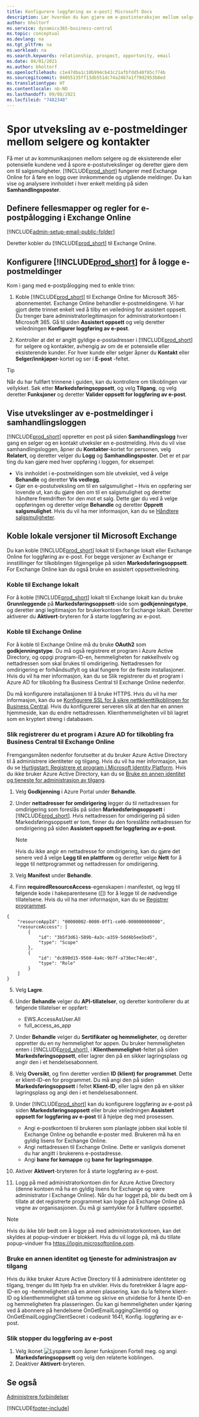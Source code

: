 ```yaml
---
title: Konfigurere loggføring av e-post| Microsoft Docs
description: Lær hvordan du kan gjøre om e-postinteraksjon mellom selgere og kunder til reelle salgsmuligheter.
author: bholtorf
ms.service: dynamics365-business-central
ms.topic: conceptual
ms.devlang: na
ms.tgt_pltfrm: na
ms.workload: na
ms.search.keywords: relationship, prospect, opportunity, email
ms.date: 04/01/2021
ms.author: bholtorf
ms.openlocfilehash: c1e47dba1c10b994cb43c21afbfdd548f85c774b
ms.sourcegitcommit: 04055135ff13db551dc74a2467a1f79d2953b8ed
ms.translationtype: HT
ms.contentlocale: nb-NO
ms.lasthandoff: 09/08/2021
ms.locfileid: "7482348"
---
```

# <a name="track-email-message-exchanges-between-salespeople-and-contacts"></a>Spor utveksling av e-postmeldinger mellom selgere og kontakter

Få mer ut av kommunikasjonen mellom selgere og de eksisterende eller potensielle kundene ved å spore e-postutvekslinger og deretter gjøre dem om til salgsmuligheter. [!INCLUDE[prod_short](includes/prod_short.md)] fungerer med Exchange Online for å føre en logg over innkommende og utgående meldinger. Du kan vise og analysere innholdet i hver enkelt melding på siden **Samhandlingsposter**.

## <a name="set-up-public-folders-and-rules-for-email-logging-in-exchange-online"></a>Definere fellesmapper og regler for e-postpålogging i Exchange Online

[!INCLUDE[admin-setup-email-public-folder](includes/admin-setup-email-public-folder.md)]

Deretter kobler du [!INCLUDE[prod_short](includes/prod_short.md)] til Exchange Online.

## <a name="setting-up-prod_short-to-log-email-messages"></a>Konfigurere [!INCLUDE[prod_short](includes/prod_short.md)] for å logge e-postmeldinger

Kom i gang med e-postpålogging med to enkle trinn:

1. Koble [!INCLUDE[prod_short](includes/prod_short.md)] til Exchange Online for Microsoft 365-abonnementet. Exchange Online behandler e-postmeldingene. Vi har gjort dette trinnet enkelt ved å tilby en veiledning for assistert oppsett. Du trenger bare administratorlegitimasjon for administratorkontoen i Microsoft 365. Gå til siden **Assistert oppsett** og velg deretter veiledningen **Konfigurer loggføring av e-post**.  

2. Kontroller at det er angitt gyldige e-postadresser i [!INCLUDE[prod_short](includes/prod_short.md)] for selgere og kontakter, avhengig av om de er potensielle eller eksisterende kunder. For hver kunde eller selger åpner du **Kontakt** eller **Selger/innkjøper**-kortet og ser i **E-post** -feltet.

> [!Tip]
> Når du har fullført trinnene i guiden, kan du kontrollere om tilkoblingen var vellykket. Søk etter **Markedsføringsoppsett**, og velg **Tilgang**, og velg deretter **Funksjoner** og deretter **Valider oppsett for loggføring av e-post**.

## <a name="viewing-email-message-exchanges-in-the-interaction-log"></a>Vise utvekslinger av e-postmeldinger i samhandlingsloggen

[!INCLUDE[prod_short](includes/prod_short.md)] oppretter en post på siden **Samhandlingslogg** hver gang en selger og en kontakt utveksler en e-postmelding. Hvis du vil vise samhandlingsloggen, åpner du **Kontakter**-kortet for personen, velg **Relatert**, og deretter velger du **Logg** og **Samhandlingsposter**. Det er et par ting du kan gjøre med hver oppføring i loggen, for eksempel:

- Vis innholdet i e-postmeldingen som ble utvekslet, ved å velge **Behandle** og deretter **Vis vedlegg**.
- Gjør en e-postutveksling om til en salgsmulighet – Hvis en oppføring ser lovende ut, kan du gjøre den om til en salgsmulighet og deretter håndtere fremdriften for den mot et salg. Dette gjør du ved å velge oppføringen og deretter velge **Behandle** og deretter **Opprett salgsmulighet**. Hvis du vil ha mer informasjon, kan du se [Håndtere salgsmuligheter](marketing-manage-sales-opportunities.md).

## <a name="connecting-on-premises-versions-to-microsoft-exchange"></a>Koble lokale versjoner til Microsoft Exchange

Du kan koble [!INCLUDE[prod_short](includes/prod_short.md)] lokalt til Exchange lokalt eller Exchange Online for loggføring av e-post. For begge versjoner av Exchange er innstillinger for tilkoblingen tilgjengelige på siden **Markedsføringsoppsett**. For Exchange Online kan du også bruke en assistert oppsettveiledning.

### <a name="connecting-to-exchange-on-premises"></a>Koble til Exchange lokalt

For å koble [!INCLUDE[prod_short](includes/prod_short.md)] lokalt til Exchange lokalt kan du bruke **Grunnleggende** på **Markedsføringsoppsett**-side som **godkjenningstype**, og deretter angi legitimasjon for brukerkontoen for Exchange lokalt. Deretter aktiverer du **Aktivert**-bryteren for å starte loggføring av e-post.

### <a name="connecting-to-exchange-online"></a>Koble til Exchange Online

For å koble til Exchange Online må du bruke **OAuth2** som **godkjenningstype**. Du må også registrere et program i Azure Active Directory, og oppgi program-ID-en, hemmeligheten for nøkkelhvelv og nettadressen som skal brukes til omdirigering. Nettadressen for omdirigering er forhåndsutfylt og skal fungere for de fleste installasjoner. Hvis du vil ha mer informasjon, kan du se Slik registrerer du et program i Azure AD for tilkobling fra Business Central til Exchange Online nedenfor.

Du må konfigurere installasjonen til å bruke HTTPS. Hvis du vil ha mer informasjon, kan du se [Konfigurere SSL for å sikre nettklienttilkoblingen for Business Central](/dynamics365/business-central/dev-itpro/deployment/configure-ssl-web-client-connection). Hvis du konfigurerer serveren slik at den har en annen hjemmeside, kan du endre nettadressen. Klienthemmeligheten vil bli lagret som en kryptert streng i databasen.

### <a name="to-register-an-application-in-azure-ad-for-connecting-from-business-central-to-exchange-online"></a>Slik registrerer du et program i Azure AD for tilkobling fra Business Central til Exchange Online

Fremgangsmåten nedenfor forutsetter at du bruker Azure Active Directory til å administrere identiteter og tilgang. Hvis du vil ha mer informasjon, kan du se [Hurtigstart: Registrere et program i Microsoft Identity Platform](/azure/active-directory/develop/quickstart-register-app). Hvis du ikke bruker Azure Active Directory, kan du se [Bruke en annen identitet og tjeneste for administrasjon av tilgang](marketing-set-up-email-logging.md#using-another-identity-and-access-management-service). 

1. Velg **Godkjenning** i Azure Portal under **Behandle**.
2. Under **nettadresser for omdirigering** legger du til nettadressen for omdirigering som foreslås på siden **Markedsføringsoppsett** i [!INCLUDE[prod_short](includes/prod_short.md)]. Hvis nettadressen for omdirigering på siden Markedsføringsoppsett er tom, finner du den foreslåtte nettadressen for omdirigering på siden **Assistert oppsett for loggføring av e-post**.

    > [!NOTE]
    > Hvis du ikke angir en nettadresse for omdirigering, kan du gjøre det senere ved å velge **Legg til en plattform** og deretter velge **Nett** for å legge til nettprogrammet og nettadressen for omdirigering. 

3. Velg **Manifest** under **Behandle**.
4. Finn **requiredResourceAccess**-egenskapen i manifestet, og legg til følgende kode i hakeparentesene ([]) for å legge til de nødvendige tillatelsene. Hvis du vil ha mer informasjon, kan du se [Registrer programmet](/exchange/client-developer/exchange-web-services/how-to-authenticate-an-ews-application-by-using-oauth#register-your-application).

```
{
    "resourceAppId": "00000002-0000-0ff1-ce00-000000000000",
    "resourceAccess": [
        {
            "id": "3b5f3d61-589b-4a3c-a359-5dd4b5ee5bd5",
            "type": "Scope"
        },
        {
            "id": "dc890d15-9560-4a4c-9b7f-a736ec74ec40",
            "type": "Role"
        }
    ]
}
```

5. Velg **Lagre**.
6. Under **Behandle** velger du **API-tillatelser**, og deretter kontrollerer du at følgende tillatelser er oppført:  

    * EWS.AccessAsUser.All
    * full_access_as_app

7. Under **Behandle** velger du **Sertifikater og hemmeligheter**, og deretter oppretter du en ny hemmelighet for appen. Du bruker hemmeligheten enten i [!INCLUDE[prod_short](includes/prod_short.md)], i **Klienthemmelighet**-feltet på siden **Markedsføringsoppsett**, eller lagrer den på en sikker lagringsplass og angir den i et hendelsesabonnent.
8. Velg **Oversikt**, og finn deretter verdien **ID (klient) for programmet**. Dette er klient-ID-en for programmet. Du må angi den på siden **Markedsføringsoppsett** i feltet **Klient-ID**, eller lagre den på en sikker lagringsplass og angi den i et hendelsesabonnent.
9. Under [!INCLUDE[prod_short](includes/prod_short.md)] kan du konfigurere loggføring av e-post på siden **Markedsføringsoppsett** eller bruke veiledningen **Assistert oppsett for loggføring av e-post** til å hjelpe deg med prosessen.
    * Angi e-postkontoen til brukeren som planlagte jobben skal koble til Exchange Online og behandle e-poster med. Brukeren må ha en gyldig lisens for Exchange Online.
    * Angi nettadressen til Exchange Online. Dette er vanligvis domenet du har angitt i brukerens e-postadresse.
    * Angi **bane for kømappe** og **bane for lagringsmappe**.
10. Aktiver **Aktivert**-bryteren for å starte loggføring av e-post.
11. Logg på med administratorkontoen din for Azure Active Directory (denne kontoen må ha en gyldig lisens for Exchange og være administrator i Exchange Online). Når du har logget på, blir du bedt om å tillate at det registrerte programmet kan logge på Exchange Online på vegne av organisasjonen. Du må gi samtykke for å fullføre oppsettet.

   > [!NOTE]
   > Hvis du ikke blir bedt om å logge på med administratorkontoen, kan det skyldes at popup-vinduer er blokkert. Hvis du vil logge på, må du tillate popup-vinduer fra https://login.microsoftonline.com.

### <a name="using-another-identity-and-access-management-service"></a>Bruke en annen identitet og tjeneste for administrasjon av tilgang
Hvis du ikke bruker Azure Active Directory til å administrere identiteter og tilgang, trenger du litt hjelp fra en utvikler. Hvis du foretrekker å lagre app-ID-en og -hemmeligheten på en annen plassering, kan du la feltene klient-ID og klienthemmelighet stå tomme og skrive en utvidelse for å hente ID-en og hemmeligheten fra plasseringen. Du kan gi hemmeligheten under kjøring ved å abonnere på hendelsene OnGetEmailLoggingClientId og OnGetEmailLoggingClientSecret i codeunit 1641, Konfig. loggføring av e-post.

### <a name="to-stop-logging-email"></a>Slik stopper du loggføring av e-post
1. Velg ikonet ![Lyspære som åpner funksjonen Fortell meg.](media/ui-search/search_small.png "Fortell hva du vil gjøre") og angi **Markedsføringsoppsett** og velg den relaterte koblingen.
2. Deaktiver **Aktivert**-bryteren.

## <a name="see-also"></a>Se også
[Administrere forbindelser](marketing-relationship-management.md)



[!INCLUDE[footer-include](includes/footer-banner.md)]